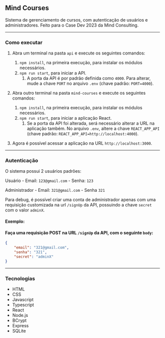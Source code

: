 ## Mind Courses
Sistema de gerenciamento de cursos, com autenticação de usuários e administradores. Feito para o Case Dev 2023 da Mind Consulting.

---

### Como executar
1. Abra um terminal na pasta `api` e execute os seguintes comandos:
    1. `npm install`, na primeira execução, para instalar os módulos necessários.
    2. `npm run start`, para iniciar a API.
        1. A porta da API é por padrão definida como `4000`. Para alterar, mude a chave `PORT` no arquivo `.env` (chave padrão: `PORT=4000`).
2. Abra outro terminal na pasta `mind-courses` e execute os seguintes comandos:
    1. `npm install`, na primeira execução, para instalar os módulos necessários.
    2. `npm run start`, para iniciar a aplicação React.
        1. Se a porta da API foi alterada, será necessário alterar a URL na aplicação também. No arquivo `.env`, altere a chave `REACT_APP_API` (chave padrão: `REACT_APP_API=http://localhost:4000`).
 
4. Agora é possível acessar a aplicação na URL `http://localhost:3000`.

---

### Autenticação
O sistema possui 2 usuários padrões:

Usuário - Email: `123@gmail.com` - Senha: `123`

Administrador - Email: `321@gmail.com` - Senha `321`

Para debug, é possível criar uma conta de administrador apenas com uma requisição customizada na url `/signUp` da API, possuindo a chave `secret` com o valor `adminX`.
#### Exemplo:
#### Faça uma requisição POST na URL `/signUp` da API, com o seguinte `body`:
```json
{
    "email": "321@gmail.com",
    "senha": "321",
    "secret": "adminX"
}
```

---

### Tecnologias
+ HTML
+ CSS
+ Javascript
+ Typescript
+ React
+ Node.js
+ BCrypt
+ Express
+ SQLite